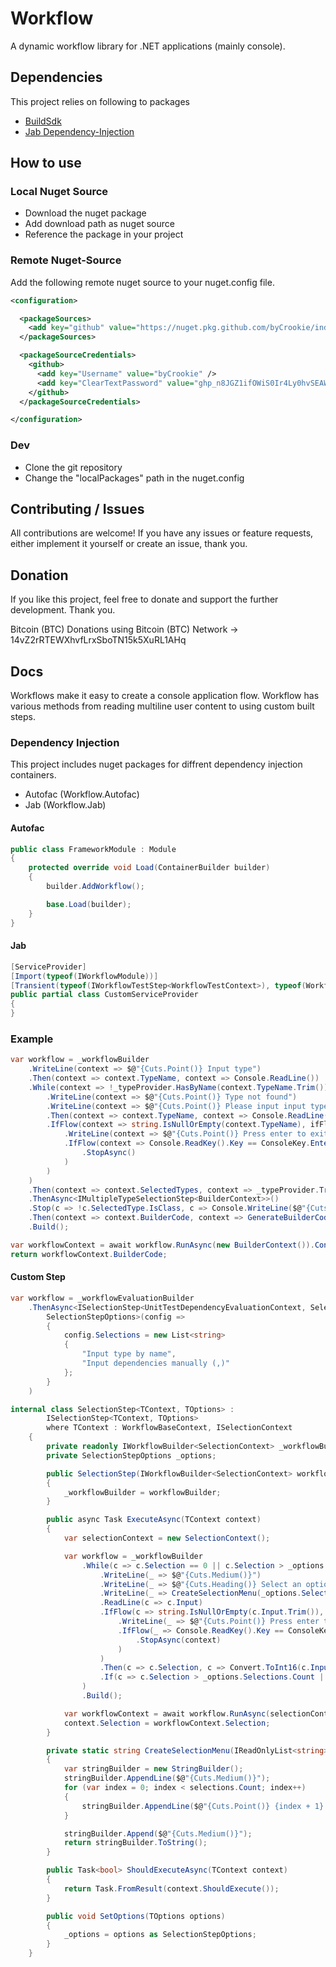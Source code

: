 # Workflow
A dynamic workflow library for .NET applications (mainly console).

## Dependencies
This project relies on following to packages
* [BuildSdk](https://github.com/byCrookie/BuildSdk)
* [Jab Dependency-Injection](https://github.com/pakrym/jab)

## How to use

### Local Nuget Source
* Download the nuget package
* Add download path as nuget source
* Reference the package in your project

### Remote Nuget-Source

Add the following remote nuget source to your nuget.config file.

```xml
<configuration>

  <packageSources>
    <add key="github" value="https://nuget.pkg.github.com/byCrookie/index.json" />
  </packageSources>

  <packageSourceCredentials>
    <github>
      <add key="Username" value="byCrookie" />
      <add key="ClearTextPassword" value="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" />
    </github>
  </packageSourceCredentials>

</configuration>
```

### Dev

* Clone the git repository
* Change the "localPackages" path in the nuget.config

## Contributing / Issues
All contributions are welcome! If you have any issues or feature requests, either implement it yourself or create an issue, thank you.

## Donation
If you like this project, feel free to donate and support the further development. Thank you.

Bitcoin (BTC) Donations using Bitcoin (BTC) Network -> 14vZ2rRTEWXhvfLrxSboTN15k5XuRL1AHq 

## Docs
Workflows make it easy to create a console application flow. Workflow has various methods from reading multiline user content to using custom built steps.

### Dependency Injection

This project includes nuget packages for diffrent dependency injection containers.

* Autofac (Workflow.Autofac)
* Jab (Workflow.Jab)

#### Autofac

```C#
public class FrameworkModule : Module
{
    protected override void Load(ContainerBuilder builder)
    {
        builder.AddWorkflow();

        base.Load(builder);
    }
}
```

#### Jab

```C#
[ServiceProvider]
[Import(typeof(IWorkflowModule))]
[Transient(typeof(IWorkflowTestStep<WorkflowTestContext>), typeof(WorkflowTestStep<WorkflowTestContext>))]
public partial class CustomServiceProvider
{
}
```

### Example
```C#
var workflow = _workflowBuilder
    .WriteLine(context => $@"{Cuts.Point()} Input type")
    .Then(context => context.TypeName, context => Console.ReadLine())
    .While(context => !_typeProvider.HasByName(context.TypeName.Trim()), whileFlow => whileFlow
        .WriteLine(context => $@"{Cuts.Point()} Type not found")
        .WriteLine(context => $@"{Cuts.Point()} Please input input type")
        .Then(context => context.TypeName, context => Console.ReadLine())
        .IfFlow(context => string.IsNullOrEmpty(context.TypeName), ifFlow => ifFlow
            .WriteLine(context => $@"{Cuts.Point()} Press enter to exit or space to continue")
            .IfFlow(context => Console.ReadKey().Key == ConsoleKey.Enter, ifFlowLeave => ifFlowLeave
                .StopAsync()
            )
        )
    )
    .Then(context => context.SelectedTypes, context => _typeProvider.TryGetByName(context.TypeName.Trim()).ToList())
    .ThenAsync<IMultipleTypeSelectionStep<BuilderContext>>()
    .Stop(c => !c.SelectedType.IsClass, c => Console.WriteLine($@"{Cuts.Point()} Type has to be a class"))
    .Then(context => context.BuilderCode, context => GenerateBuilderCode(context.SelectedType))
    .Build();

var workflowContext = await workflow.RunAsync(new BuilderContext()).ConfigureAwait(false);
return workflowContext.BuilderCode;
```

#### Custom Step

```C#
var workflow = _workflowEvaluationBuilder
    .ThenAsync<ISelectionStep<UnitTestDependencyEvaluationContext, SelectionStepOptions>,
        SelectionStepOptions>(config =>
        {
            config.Selections = new List<string>
            {
                "Input type by name",
                "Input dependencies manually (,)"
            };
        }
    )
```

```C#
internal class SelectionStep<TContext, TOptions> :
        ISelectionStep<TContext, TOptions>
        where TContext : WorkflowBaseContext, ISelectionContext
    {
        private readonly IWorkflowBuilder<SelectionContext> _workflowBuilder;
        private SelectionStepOptions _options;

        public SelectionStep(IWorkflowBuilder<SelectionContext> workflowBuilder)
        {
            _workflowBuilder = workflowBuilder;
        }

        public async Task ExecuteAsync(TContext context)
        {
            var selectionContext = new SelectionContext();

            var workflow = _workflowBuilder
                .While(c => c.Selection == 0 || c.Selection > _options.Selections.Count, whileFlow => whileFlow
                    .WriteLine(_ => $@"{Cuts.Medium()}")
                    .WriteLine(_ => $@"{Cuts.Heading()} Select an option")
                    .WriteLine(_ => CreateSelectionMenu(_options.Selections))
                    .ReadLine(c => c.Input)
                    .IfFlow(c => string.IsNullOrEmpty(c.Input.Trim()), ifFlow => ifFlow
                        .WriteLine(_ => $@"{Cuts.Point()} Press enter to exit or space to continue")
                        .IfFlow(_ => Console.ReadKey().Key == ConsoleKey.Enter, ifFlowLeave => ifFlowLeave
                            .StopAsync(context)
                        )
                    )
                    .Then(c => c.Selection, c => Convert.ToInt16(c.Input.Trim()))
                    .If(c => c.Selection > _options.Selections.Count || c.Selection < 1, _ => Console.WriteLine($@"{Cuts.Point()} Option is not valid"))
                )
                .Build();

            var workflowContext = await workflow.RunAsync(selectionContext).ConfigureAwait(false);
            context.Selection = workflowContext.Selection;
        }

        private static string CreateSelectionMenu(IReadOnlyList<string> selections)
        {
            var stringBuilder = new StringBuilder();
            stringBuilder.AppendLine($@"{Cuts.Medium()}");
            for (var index = 0; index < selections.Count; index++)
            {
                stringBuilder.AppendLine($@"{Cuts.Point()} {index + 1} - {selections[index]}");
            }

            stringBuilder.Append($@"{Cuts.Medium()}");
            return stringBuilder.ToString();
        }

        public Task<bool> ShouldExecuteAsync(TContext context)
        {
            return Task.FromResult(context.ShouldExecute());
        }

        public void SetOptions(TOptions options)
        {
            _options = options as SelectionStepOptions;
        }
    }
```

